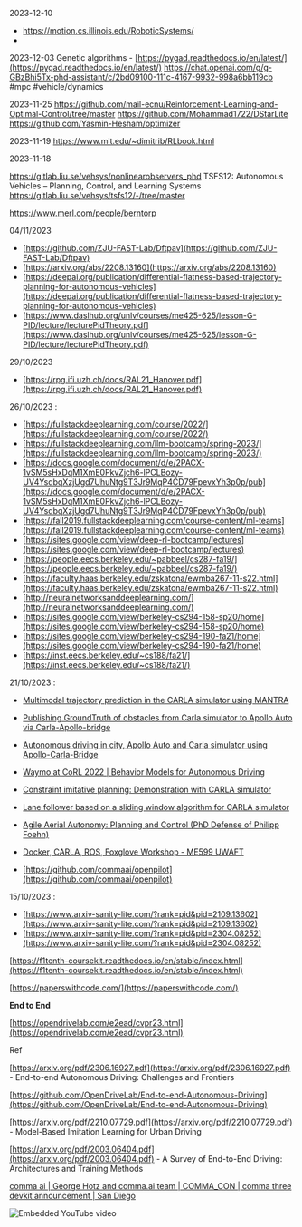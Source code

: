 2023-12-10
- https://motion.cs.illinois.edu/RoboticSystems/
- 
2023-12-03
Genetic algorithms - [https://pygad.readthedocs.io/en/latest/](https://pygad.readthedocs.io/en/latest/)
https://chat.openai.com/g/g-GBzBhi5Tx-phd-assistant/c/2bd09100-111c-4167-9932-998a6bb119cb #mpc #vehicle/dynamics


2023-11-25
https://github.com/mail-ecnu/Reinforcement-Learning-and-Optimal-Control/tree/master
https://github.com/Mohammad1722/DStarLite
https://github.com/Yasmin-Hesham/optimizer

2023-11-19
https://www.mit.edu/~dimitrib/RLbook.html

2023-11-18

https://gitlab.liu.se/vehsys/nonlinearobservers_phd
TSFS12: Autonomous Vehicles – Planning, Control, and Learning Systems
https://gitlab.liu.se/vehsys/tsfs12/-/tree/master

https://www.merl.com/people/berntorp


04/11/2023

- [https://github.com/ZJU-FAST-Lab/Dftpav](https://github.com/ZJU-FAST-Lab/Dftpav)
- [https://arxiv.org/abs/2208.13160](https://arxiv.org/abs/2208.13160)
- [https://deepai.org/publication/differential-flatness-based-trajectory-planning-for-autonomous-vehicles](https://deepai.org/publication/differential-flatness-based-trajectory-planning-for-autonomous-vehicles)
- [https://www.daslhub.org/unlv/courses/me425-625/lesson-G-PID/lecture/lecturePidTheory.pdf](https://www.daslhub.org/unlv/courses/me425-625/lesson-G-PID/lecture/lecturePidTheory.pdf)

29/10/2023

- [https://rpg.ifi.uzh.ch/docs/RAL21_Hanover.pdf](https://rpg.ifi.uzh.ch/docs/RAL21_Hanover.pdf)

26/10/2023 :

- [https://fullstackdeeplearning.com/course/2022/](https://fullstackdeeplearning.com/course/2022/)
- [https://fullstackdeeplearning.com/llm-bootcamp/spring-2023/](https://fullstackdeeplearning.com/llm-bootcamp/spring-2023/)
- [https://docs.google.com/document/d/e/2PACX-1vSM5sHxDqM1XmE0PkvZjch6-lPCLBozy-UV4YsdbqXzjUgd7UhuNtg9T3Jr9MqP4CD79FpevxYh3p0p/pub](https://docs.google.com/document/d/e/2PACX-1vSM5sHxDqM1XmE0PkvZjch6-lPCLBozy-UV4YsdbqXzjUgd7UhuNtg9T3Jr9MqP4CD79FpevxYh3p0p/pub)
- [https://fall2019.fullstackdeeplearning.com/course-content/ml-teams](https://fall2019.fullstackdeeplearning.com/course-content/ml-teams)
- [https://sites.google.com/view/deep-rl-bootcamp/lectures](https://sites.google.com/view/deep-rl-bootcamp/lectures)
- [https://people.eecs.berkeley.edu/~pabbeel/cs287-fa19/](https://people.eecs.berkeley.edu/~pabbeel/cs287-fa19/)
- [https://faculty.haas.berkeley.edu/zskatona/ewmba267-11-s22.html](https://faculty.haas.berkeley.edu/zskatona/ewmba267-11-s22.html)
- [http://neuralnetworksanddeeplearning.com/](http://neuralnetworksanddeeplearning.com/)
- [https://sites.google.com/view/berkeley-cs294-158-sp20/home](https://sites.google.com/view/berkeley-cs294-158-sp20/home)
- [https://sites.google.com/view/berkeley-cs294-190-fa21/home](https://sites.google.com/view/berkeley-cs294-190-fa21/home)
- [https://inst.eecs.berkeley.edu/~cs188/fa21/](https://inst.eecs.berkeley.edu/~cs188/fa21/)

  

21/10/2023 :

- [Multimodal trajectory prediction in the CARLA simulator using MANTRA](https://www.youtube.com/watch?v=avgp-Wfr10E)
- [Publishing GroundTruth of obstacles from Carla simulator to Apollo Auto via Carla-Apollo-bridge](https://www.youtube.com/watch?v=sOaKp23-f9I)
- [Autonomous driving in city, Apollo Auto and Carla simulator using Apollo-Carla-Bridge](https://www.youtube.com/watch?v=kS7OC7q0v3c)
- [Waymo at CoRL 2022 | Behavior Models for Autonomous Driving](https://www.youtube.com/watch?v=RpiN3LyMLB8)
- [Constraint imitative planning: Demonstration with CARLA simulator](https://www.youtube.com/watch?v=u0glkUwLjEw)
- [Lane follower based on a sliding window algorithm for CARLA simulator](https://www.youtube.com/watch?v=SZA7k9Ujfa0)
  
- [Agile Aerial Autonomy: Planning and Control (PhD Defense of Philipp Foehn)](https://www.youtube.com/watch?v=OADu1XuxS2Y)
- [Docker, CARLA, ROS, Foxglove Workshop - ME599 UWAFT](https://www.youtube.com/watch?v=a7EO-nI4rdI)
  
  
  
  
  
- [https://github.com/commaai/openpilot](https://github.com/commaai/openpilot)
  

  
  
  
  
  
  
  
  
  

15/10/2023 :

- [https://www.arxiv-sanity-lite.com/?rank=pid&pid=2109.13602](https://www.arxiv-sanity-lite.com/?rank=pid&pid=2109.13602)
- [https://www.arxiv-sanity-lite.com/?rank=pid&pid=2304.08252](https://www.arxiv-sanity-lite.com/?rank=pid&pid=2304.08252)

  
  

[https://f1tenth-coursekit.readthedocs.io/en/stable/index.html](https://f1tenth-coursekit.readthedocs.io/en/stable/index.html)

  

[https://paperswithcode.com/](https://paperswithcode.com/)

  
  
  
  

**End to End**

  

[https://opendrivelab.com/e2ead/cvpr23.html](https://opendrivelab.com/e2ead/cvpr23.html)

Ref

[https://arxiv.org/pdf/2306.16927.pdf](https://arxiv.org/pdf/2306.16927.pdf) - End-to-end Autonomous Driving: Challenges and Frontiers

[https://github.com/OpenDriveLab/End-to-end-Autonomous-Driving](https://github.com/OpenDriveLab/End-to-end-Autonomous-Driving)

[https://arxiv.org/pdf/2210.07729.pdf](https://arxiv.org/pdf/2210.07729.pdf) - Model-Based Imitation Learning for Urban Driving

  

[https://arxiv.org/pdf/2003.06404.pdf](https://arxiv.org/pdf/2003.06404.pdf) - A Survey of End-to-End Driving: Architectures and Training Methods

  

[comma ai | George Hotz and comma.ai team | COMMA_CON | comma three devkit announcement | San Diego](https://www.youtube.com/watch?v=qTaPD0l_8PM)

  
![Embedded YouTube video](https://www.youtube.com/embed/qTaPD0l_8PM?feature=oembed&autoplay=true)